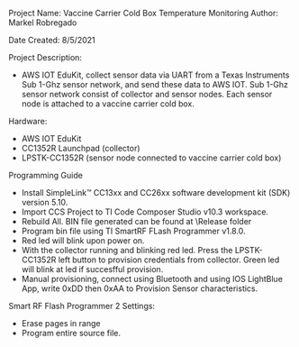    
  Project Name: Vaccine Carrier Cold Box Temperature Monitoring
  Author: Markel Robregado          
  
  Date Created: 8/5/2021
  
  Project Description:
  - AWS IOT EduKit, collect sensor data via UART from a Texas Instruments Sub 1-Ghz sensor network, 
    and send these data to AWS IOT. Sub 1-Ghz sensor network consist of collector and sensor nodes. 
    Each sensor node is attached to a vaccine carrier cold box.
  
  Hardware:
  - AWS IOT EduKit
  - CC1352R Launchpad (collector)
  - LPSTK-CC1352R (sensor node connected to vaccine carrier cold box)  
  
  Programming Guide
  - Install SimpleLink™ CC13xx and CC26xx software development kit (SDK) version 5.10.
  - Import CCS Project to TI Code Composer Studio v10.3 workspace.
  - Rebuild All. BIN file generated can be found at \Release folder
  - Program bin file using TI SmartRF FLash Programmer v1.8.0.
  - Red led will blink upon power on.
  - With the collector running and blinking red led. Press the LPSTK-CC1352R left button
    to provision credentials from collector. Green led will blink at led if succesfful provision.
  - Manual provisioning, connect using Bluetooth and using IOS LightBlue App, write 0xDD then 0xAA
    to Provision Sensor characteristics.  
	
  Smart RF Flash Programmer 2 Settings:
  - Erase pages in range
  - Program entire source file.		
